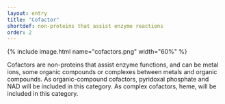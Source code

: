 ```yaml
---
layout: entry
title: "Cofactor"
shortdef: non-proteins that assist enzyme reactions
order: 2
---
```


{% include image.html name="cofactors.png" width="60%" %}

Cofactors are non-proteins that assist enzyme functions, and can be
metal ions, some organic compounds or complexes between metals and
organic compounds.  As organic-compound cofactors, pyridoxal phosphate
and NAD will be included in this category. As complex cofactors,
heme, will be included in this category.

<!-- details -->
